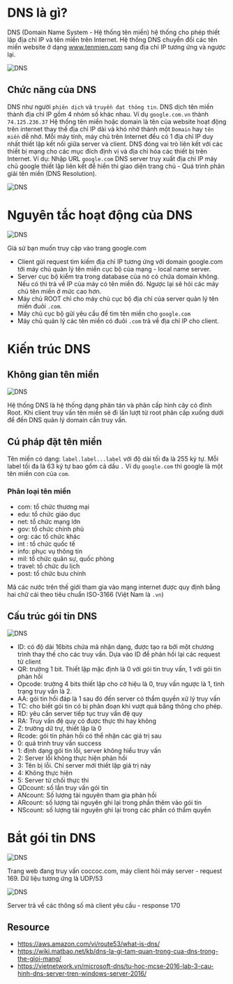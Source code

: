 # DNS là gì?
DNS (Domain Name System - Hệ thống tên miền) hệ thống cho phép thiết lập địa chỉ IP và tên miền trên Internet. Hệ thống DNS chuyển đổi các tên miền website ở dạng www.tenmien.com sang địa chỉ IP tương ứng và ngược lại.

![DNS](images/DNS.png)

## Chức năng của DNS
DNS như người `phiên dịch` và `truyền đạt thông tin`. DNS dịch tên miền thành địa chỉ IP gồm 4 nhóm số khác nhau. Ví dụ `google.com.vn` thành `74.125.236.37` 
Hệ thống tên miền hoặc domain là tên của website hoạt động trên internet thay thế địa chỉ IP dài và khó nhờ thành một `Domain` hay `tên miền` dễ nhớ.
Mỗi máy tính, máy chủ trên Internet đều có 1 địa chỉ IP duy nhất thiết lập kết nối giữa server và client. DNS đóng vai trò liên kết với các thiết bị mạng cho các mục đích định vị và địa chỉ hóa các thiết bị trên Internet.
Ví dụ: Nhập URL `google.com` DNS server truy xuất địa chỉ IP máy chủ google thiết lập liên kết để hiển thi giao diện trang chủ - Quá trình phân giải tên miền (DNS Resolution).

![DNS](images/DNS_chuc_nang.png)

# Nguyên tắc hoạt động của DNS
![DNS](images/DNS_hoatdong.PNG)

Giả sử bạn muốn truy cập vào trang google.com
- Client gửi request tìm kiếm địa chỉ IP tương ứng với domain google.com tới máy chủ quản lý tên miền cục bộ của mạng - local name server.
- Server cục bộ kiểm tra trong database của nó có chứa domain không. Nếu có thì trả về IP của máy có tên miền đó. Ngược lại sẽ hỏi các máy chủ tên miền ở mức cao hơn.
- Máy chủ ROOT chỉ cho máy chủ cục bộ địa chỉ của server quản lý tên miền đuôi `.com`.
- Máy chủ cục bộ gửi yêu cầu để tìm tên miền cho `google.com`
- Máy chủ quản lý các tên miền có đuôi `.com` trả về địa chỉ IP cho client.

# Kiến trúc DNS
## Không gian tên miền
![DNS](images/DNS_root.PNG)

Hệ thống DNS là hệ thống dạng phân tán và phân cấp hình cây có đỉnh Root. Khi client truy vấn tên miền sẽ đi lần lượt từ root phân cấp xuống dưới để đến DNS quản lý domain cần truy vấn.

## Cú pháp đặt tên miền
Tên miền có dạng: `label.label...label` với độ dài tối đa là 255 ký tự. Mỗi label tối đa là 63 ký tự bao gồm cả dấu `.` 
Ví dụ `google.com` thì google là một tên miền con của `com`.

### Phân loại tên miền
- com: tổ chức thương mại
- edu: tổ chức giáo dục
- net: tổ chức mạng lớn
- gov: tổ chức chính phủ
- org: các tổ chức khác
- int : tổ chức quốc tế
- info: phục vụ thông tin
- mil: tổ chức quân sự, quốc phòng
- travel: tổ chức du lịch
- post: tổ chức bưu chính

Mã các nước trên thế giới tham gia vào mạng internet được quy định bằng hai chữ cái theo tiêu chuẩn ISO-3166 (Việt Nam là `.vn`)

## Cấu trúc gói tin DNS

![DNS](images/DNS_package.PNG)

- ID: có độ dài 16bits chứa mã nhận dạng, được tạo ra bởi một chương trình thay thế cho các truy vấn. Dựa vào ID để phản hồi lại các request từ client
- QR: trường 1 bit. Thiết lập mặc định là 0 với gói tin truy vấn, 1 với gói tin phản hồi
- Opcode: trường 4 bits thiết lập cho cờ hiệu là 0, truy vấn ngược là 1, tình trạng truy vấn là 2.
- AA: gói tin hồi đáp là 1 sau đó đến server có thẩm quyền xử lý truy vấn
- TC: cho biết gói tin có bị phân đoạn khi vượt quá băng thông cho phép.
- RD: yêu cần server tiếp tục truy vấn đệ quy
- RA: Truy vấn đệ quy có được thực thi hay không
- Z: trường dữ trự, thiết lập là 0
- Rcode: gói tin phản hồi có thể nhận các giá trị sau
 - 0: quá trình truy vấn success
 - 1: định dạng gói tin lỗi, server không hiểu truy vấn
 - 2: Server lỗi không thực hiện phản hồi
 - 3: Tên bị lỗi. Chỉ server mới thiết lập giá trị này
 - 4: Không thực hiện
 - 5: Server từ chối thực thi
- QDcount: số lần truy vấn gói tin
- ANcount: Số lượng tài nguyên tham gia phản hồi
- ARcount: số lượng tài nguyên ghi lại trong phần thêm vào gói tin
- NScount: số lượng tài nguyên ghi lại trong các phần có thẩm quyền

# Bắt gói tin DNS

![DNS](images/DNS_request.PNG)

Trang web đang truy vấn coccoc.com, máy client hỏi máy server - request 169. Dữ liệu tương ứng là UDP/53 

![DNS](images/DNS_response.PNG)

Server trả về các thông số mà client yêu cầu - response 170

## Resource
- https://aws.amazon.com/vi/route53/what-is-dns/
- https://wiki.matbao.net/kb/dns-la-gi-tam-quan-trong-cua-dns-trong-the-gioi-mang/
- https://vietnetwork.vn/microsoft-dns/tu-hoc-mcse-2016-lab-3-cau-hinh-dns-server-tren-windows-server-2016/

 